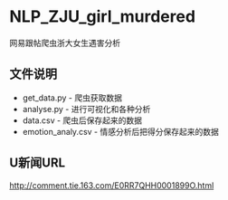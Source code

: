 # NLP_ZJU_girl_murdered
网易跟帖爬虫浙大女生遇害分析

## 文件说明
 * get_data.py - 爬虫获取数据
 * analyse.py - 进行可视化和各种分析
 * data.csv - 爬虫后保存起来的数据
 * emotion_analy.csv - 情感分析后把得分保存起来的数据
 
## U新闻URL
http://comment.tie.163.com/E0RR7QHH0001899O.html


